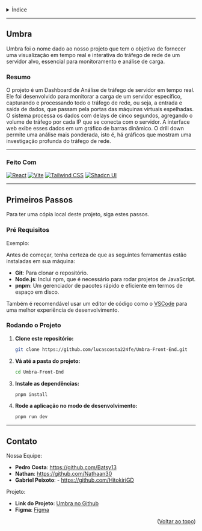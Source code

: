 <a id="readme-top"></a>

<br />
<details>
  <summary>Índice</summary>
  <ol>
    <li>
      <a href="#umbra">Umbra</a>
      <ul>
        <li><a href="#resumo">Resumo</a></li>
        <li><a href="#feito-com">Feito Com</a></li>
      </ul>
    </li>
    <li>
      <a href="começando">Começando</a>
      <ul>
        <li><a href="#pré-requisitos">Pré requisitos</a></li>
        <li><a href="#running-the-project">Rodando o Projeto</a></li>
      </ul>
    </li>
    <li><a href="#contato">Contato</a></li>
  </ol>
</details>

---

## Umbra

Umbra foi o nome dado ao nosso projeto que tem o objetivo de fornecer uma visualização em tempo real e interativa do tráfego de rede de um servidor alvo, essencial para monitoramento e análise de carga.

### Resumo

O projeto é um Dashboard de Análise de tráfego de servidor em tempo real. Ele foi desenvolvido para monitorar a carga de um servidor específico, capturando e processando todo o tráfego de rede, ou seja, a entrada e saída de dados, que passam pela portas das máquinas virtuais espelhadas.
O sistema processa os dados com delays de cinco segundos, agregando o volume de tráfego por cada IP que se conecta com o servidor. A interface web exibe esses dados em um gráfico de barras dinâmico. O drill down permite uma análise mais ponderada, isto é, há gráficos que mostram uma investigação profunda do tráfego de rede. 

---

### Feito Com

[![React][React.js]][React-url]
[![Vite][Vite]][Vite-url]
[![Tailwind CSS][Tailwindcss]][Tailwind-url]
[![Shadcn UI][Shadcn]][Shadcn-url]

---

## Primeiros Passos

Para ter uma cópia local deste projeto, siga estes passos.

### Pré Requisitos

Exemplo: 

Antes de começar, tenha certeza de que as seguintes ferramentas estão instaladas em sua máquina:

* **Git**: Para clonar o repositório.
* **Node.js**: Inclui npm, que é necessário para rodar projetos de JavaScript.
* **pnpm**: Um gerenciador de pacotes rápido e eficiente em termos de espaço em disco.

Também é recomendável usar um editor de código como o [VSCode](https://code.visualstudio.com/) para uma melhor experiência de desenvolvimento.
### Rodando o Projeto

1.  **Clone este repositório:**
    ```bash
    git clone https://github.com/lucascosta224fe/Umbra-Front-End.git
    ```
2.  **Vá até a pasta do projeto:**
    ```bash
    cd Umbra-Front-End
    ```
3.  **Instale as dependências:**
    ```bash
    pnpm install
    ```
4.  **Rode a aplicação no modo de desenvolvimento:**
    ```bash
    pnpm run dev
    ```

---

## Contato

Nossa Equipe:

* **Pedro Costa**: https://github.com/Batsy13
* **Nathan**: https://github.com/Nathaan30
* **Gabriel Peixoto**: - https://github.com/HitokiriGD


Projeto:

* **Link do Projeto**: [Umbra no Github](https://github.com/lucascosta224fe/Umbra-Front-End.git)
* **Figma**: [Figma](https://www.figma.com/design/RCQpj5x2Dy3cVX0HkWhV8y/Umbra?node-id=1-6&t=zZeNSQqPfef6ctvN-1)

<p align="right">(<a href="#readme-top">Voltar ao topo</a>)</p>

[React.js]: https://img.shields.io/badge/React-20232A?style=for-the-badge&logo=react&logoColor=61DAFB
[Vite]: https://img.shields.io/badge/Vite-646CFF?style=for-the-badge&logo=Vite&logoColor=white
[Vite-url]: https://vite.dev/
[Tailwindcss]: https://img.shields.io/badge/Tailwind_CSS-grey?style=for-the-badge&logo=tailwind-css&logoColor=38B2AC
[Tailwind-url]: https://tailwindcss.com/
[React-url]: https://reactjs.org/
[Shadcn]: https://img.shields.io/badge/shadcn%2Fui-000?logo=shadcnui&logoColor=fff&style=for-the-badge
[Shadcn-url]: https://ui.shadcn.com

